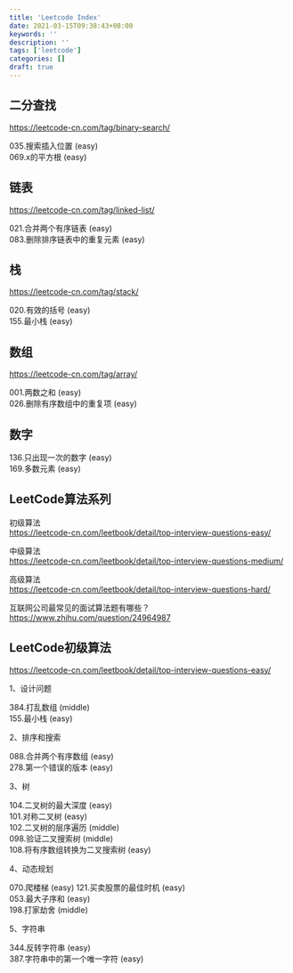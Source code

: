 ```yaml
---
title: 'Leetcode Index'
date: 2021-03-15T09:38:43+08:00
keywords: ''
description: ''
tags: ['leetcode']
categories: []
draft: true
---
```


## 二分查找

https://leetcode-cn.com/tag/binary-search/    

035.搜索插入位置 (easy)      
069.x的平方根 (easy)      

## 链表 

https://leetcode-cn.com/tag/linked-list/   

021.合并两个有序链表 (easy)     
083.删除排序链表中的重复元素 (easy)    

## 栈 

https://leetcode-cn.com/tag/stack/   

020.有效的括号 (easy)     
155.最小栈 (easy)   

## 数组 

https://leetcode-cn.com/tag/array/   

001.两数之和 (easy)     
026.删除有序数组中的重复项 (easy)   

## 数字  

136.只出现一次的数字 (easy)   
169.多数元素 (easy)   

## LeetCode算法系列

初级算法   
https://leetcode-cn.com/leetbook/detail/top-interview-questions-easy/  

中级算法   
https://leetcode-cn.com/leetbook/detail/top-interview-questions-medium/  

高级算法   
https://leetcode-cn.com/leetbook/detail/top-interview-questions-hard/

互联网公司最常见的面试算法题有哪些？  
https://www.zhihu.com/question/24964987   

## LeetCode初级算法

https://leetcode-cn.com/leetbook/detail/top-interview-questions-easy/  

1、设计问题

384.打乱数组 (middle)  
155.最小栈 (easy)     

2、排序和搜索

088.合并两个有序数组 (easy)   
278.第一个错误的版本 (easy)    

3、树    

104.二叉树的最大深度 (easy)     
101.对称二叉树  (easy)      
102.二叉树的层序遍历  (middle)   
098.验证二叉搜索树 (middle)   
108.将有序数组转换为二叉搜索树 (easy) 

4、动态规划   

070.爬楼梯  (easy)
121.买卖股票的最佳时机   (easy)    
053.最大子序和  (easy)   
198.打家劫舍  (middle)   

5、字符串 

344.反转字符串 (easy)   
387.字符串中的第一个唯一字符   (easy)     
       



